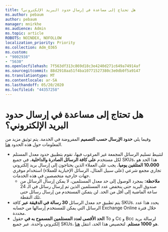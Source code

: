 ```yaml
---
title: هل تحتاج إلى مساعدة في إرسال حدود البريد الإلكتروني؟
ms.author: pebaum
author: pebaum
manager: mnirkhe
ms.audience: Admin
ms.topic: article
ROBOTS: NOINDEX, NOFOLLOW
localization_priority: Priority
ms.collection: Adm_O365
ms.custom:
- "9002938"
- "5630"
ms.openlocfilehash: 7f563df313c869d18c3e4240d271c649a74914af
ms.sourcegitcommit: 88d2918aa51f4ba10771527380c3e0db0f5a9147
ms.translationtype: MT
ms.contentlocale: ar-SA
ms.lasthandoff: 05/20/2020
ms.locfileid: "44357258"
---
```

# <a name="need-help-with-email-sending-limits"></a>هل تحتاج إلى مساعدة في إرسال حدود البريد الإلكتروني؟

وفيما يلي **حدود الإرسال حسب التصميم** المفروضة في الخدمة. يتم توثيق مزيد من المعلومات حول هذه الحدود [هنا](https://docs.microsoft.com/office365/servicedescriptions/exchange-online-service-description/exchange-online-limits#receiving-and-sending-limits).

- لتثبيط تسليم الرسائل المجمعة غير المرغوب فيها، نقوم بتطبيق حدود معدل المستلم لكل مستخدم **على كافة الرسائل الصادرة والداخلية.** في جميع SKUs، هذا الحد هو **10،000 المتلقين يوميا.**  يجب على العملاء الذين يحتاجون إلى إرسال بريد إلكتروني تجاري مجمع شرعي (على سبيل المثال، الرسائل الإخبارية للعملاء) استخدام موفري جهات خارجية متخصصين في هذه الخدمات.
    - **ملاحظة:** بمجرد الوصول إلى حد معدل المستلمين، لا يمكن إرسال الرسائل من صندوق البريد حتى ينخفض عدد المستلمين الذين تم إرسال رسائل في الـ 24 ساعة الماضية إلى أقل من الحد. لن يتمكن المستخدم من إرسال رسائل حتى تلك النقطة.
- يتم تطبيق حد معدل الرسائل **30 رسالة في الدقيقة عبر** كافة SKUs. يحدد هذا عدد الرسائل التي يمكن للمستخدم إرسالها من حسابه Exchange Online خلال فترة محددة.
- **الحد الأقصى لعدد المستلمين المسموح به في** حقول To و Cc و Bcc لرسالة بريد إلكتروني واحدة، عبر جميع SKUs، هو **1000 مستلم**. لتخصيص هذا الحد، انتقل [هنا](https://techcommunity.microsoft.com/t5/exchange-team-blog/customizable-recipient-limits-in-office-365/ba-p/1183228).
